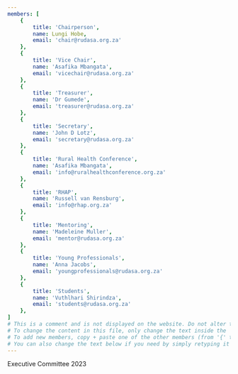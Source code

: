 ```yaml
---
members: [
    {
        title: 'Chairperson',
        name: Lungi Hobe,
        email: 'chair@rudasa.org.za'
    },
    {
        title: 'Vice Chair',
        name: 'Asafika Mbangata',
        email: 'vicechair@rudasa.org.za'
    },
    {
        title: 'Treasurer',
        name: 'Dr Gumede',
        email: 'treasurer@rudasa.org.za'
    },
    {
        title: 'Secretary',
        name: 'John D Lotz',
        email: 'secretary@rudasa.org.za'
    },
    {
        title: 'Rural Health Conference',
        name: 'Asafika Mbangata',
        email: 'info@ruralhealthconference.org.za'
    },
    {
        title: 'RHAP',
        name: 'Russell van Rensburg',
        email: 'info@rhap.org.za'
    },
    {
        title: 'Mentoring',
        name: 'Madeleine Muller',
        email: 'mentor@rudasa.org.za'
    },
    {
        title: 'Young Professionals',
        name: 'Anna Jacobs',
        email: 'youngprofessionals@rudasa.org.za'
    },
    {
        title: 'Students',
        name: 'Vuthlhari Shirindza',
        email: 'students@rudasa.org.za'
    },
]
# This is a comment and is not displayed on the website. Do not alter this text between hashes (#). 
# To change the content in this file, only change the text inside the ''. 
# To add new members, copy + paste one of the other members (from '{' to '},' ) and change the text inside the ''. 
# You can also change the text below if you need by simply retyping it as normal (like you would in any text/word document).
---
```


Executive Committee 2023
